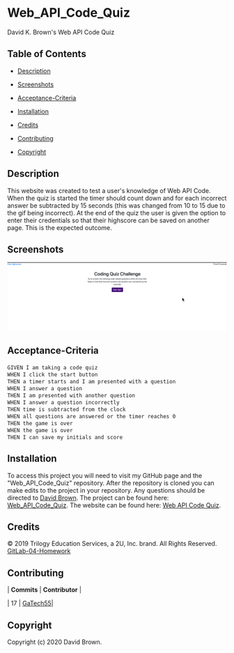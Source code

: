 # Web_API_Code_Quiz

David K. Brown's Web API Code Quiz

## Table of Contents

- [Description](#description)

- [Screenshots](#screenshots)

- [Acceptance-Criteria](#Acceptance-Criteria)

- [Installation](#installation)

- [Credits](#credits)

- [Contributing](#contributing)

- [Copyright](#copyright)

## Description

This website was created to test a user's knowledge of Web API Code. When the quiz is started the timer should count down and for each incorrect answer be subtracted by 15 seconds (this was changed from 10 to 15 due to the gif being incorrect). At the end of the quiz the user is given the option to enter their credentials so that their highscore can be saved on another page. This is the expected outcome.

## Screenshots

![DavidBrownAPIquiz](./assets/david_brown_API_quiz.png)

## Acceptance-Criteria

```
GIVEN I am taking a code quiz
WHEN I click the start button
THEN a timer starts and I am presented with a question
WHEN I answer a question
THEN I am presented with another question
WHEN I answer a question incorrectly
THEN time is subtracted from the clock
WHEN all questions are answered or the timer reaches 0
THEN the game is over
WHEN the game is over
THEN I can save my initials and score
```

## Installation

To access this project you will need to visit my GitHub page and the "Web_API_Code_Quiz" repository. After the repository is cloned you can make edits to the project in your repository. Any questions should be directed to [David Brown](mailto:gatech55@gmail.com). The project can be found here: [Web_API_Code_Quiz](https://github.com/GaTech55/Web_API_Code_Quiz). The website can be found here: [Web API Code Quiz](https://gatech55.github.io/Web_API_Code_Quiz/).

## Credits

© 2019 Trilogy Education Services, a 2U, Inc. brand. All Rights Reserved.
[GitLab-04-Homework](https://gt.bootcampcontent.com/GT-Coding-Boot-Camp/gt-inc-fsf-pt-08-2020-u-c/tree/master/04-Web-APIs/02-Homework)

## Contributing

| **Commits** | **Contributor** |

| 17 | [GaTech55](https://github.com/GaTech55)|

## Copyright

Copyright (c) 2020 David Brown.
